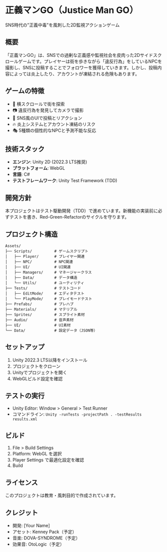 # 正義マンGO（Justice Man GO）

SNS時代の"正義中毒"を風刺した2D監視アクションゲーム

## 概要

「正義マンGO」は、SNSでの過剰な正義感や監視社会を皮肉った2Dサイドスクロールゲームです。プレイヤーは街を歩きながら「違反行為」をしているNPCを撮影し、SNSに投稿することでフォロワーを獲得していきます。しかし、投稿内容によっては炎上したり、アカウントが凍結される危険もあります。

## ゲームの特徴

- 🚶 横スクロールで街を探索
- 📷 違反行為を発見してカメラで撮影
- 📱 SNS風のUIで投稿とリアクション
- 🔥 炎上システムとアカウント凍結のリスク
- 🎭 5種類の個性的なNPCと予測不能な反応

## 技術スタック

- **エンジン**: Unity 2D (2022.3 LTS推奨)
- **プラットフォーム**: WebGL
- **言語**: C#
- **テストフレームワーク**: Unity Test Framework (TDD)

## 開発方針

本プロジェクトはテスト駆動開発（TDD）で進めています。新機能の実装前に必ずテストを書き、Red-Green-Refactorのサイクルを守ります。

## プロジェクト構造

```
Assets/
├── Scripts/          # ゲームスクリプト
│   ├── Player/       # プレイヤー関連
│   ├── NPC/          # NPC関連
│   ├── UI/           # UI関連
│   ├── Managers/     # マネージャークラス
│   ├── Data/         # データ構造
│   └── Utils/        # ユーティリティ
├── Tests/            # テストコード
│   ├── EditMode/     # エディタテスト
│   └── PlayMode/     # プレイモードテスト
├── Prefabs/          # プレハブ
├── Materials/        # マテリアル
├── Sprites/          # スプライト素材
├── Audio/            # 音声素材
├── UI/               # UI素材
└── Data/             # 設定データ（JSON等）
```

## セットアップ

1. Unity 2022.3 LTS以降をインストール
2. プロジェクトをクローン
3. Unityでプロジェクトを開く
4. WebGLビルド設定を確認

## テストの実行

- Unity Editor: Window > General > Test Runner
- コマンドライン: `Unity -runTests -projectPath . -testResults results.xml`

## ビルド

1. File > Build Settings
2. Platform: WebGL を選択
3. Player Settings で最適化設定を確認
4. Build

## ライセンス

このプロジェクトは教育・風刺目的で作成されています。

## クレジット

- 開発: [Your Name]
- アセット: Kenney Pack（予定）
- 音楽: DOVA-SYNDROME（予定）
- 効果音: OtoLogic（予定）